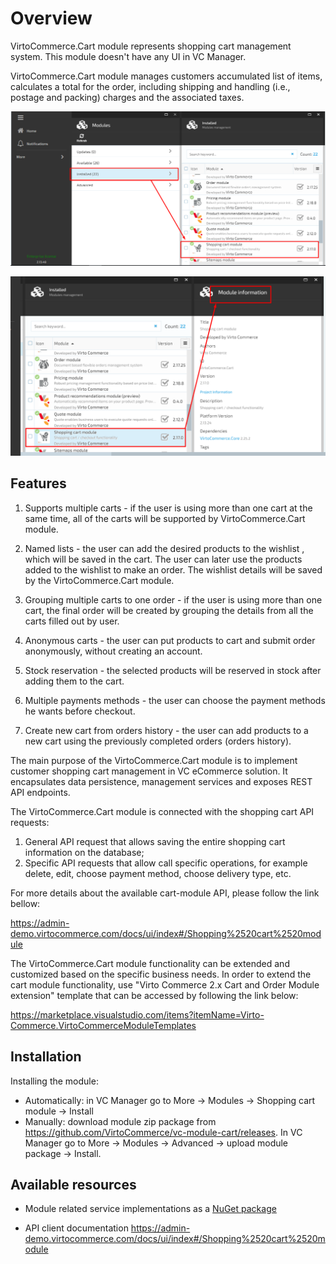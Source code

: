 # Overview

VirtoCommerce.Cart module represents shopping cart management system. This module doesn't have any UI in VC Manager.

VirtoCommerce.Cart module manages customers accumulated list of items, calculates a total for the order, including shipping and handling (i.e., postage and packing) charges and the associated taxes.

![Cart Module](media/screen-cart-module.png)

![Cart Module Info](media/screen-cart-module-info.png)

## Features

1. Supports multiple carts - if the user is using more than one cart at the same time, all of the carts will be supported by VirtoCommerce.Cart module.

1. Named lists - the user can add the desired products to the  wishlist , which will be saved in the cart. The user can later use the products added to the wishlist to make an order. The wishlist details will be saved by the VirtoCommerce.Cart module.
1. Grouping multiple carts to one order - if the user is using more than one cart, the final order will be created by grouping the details from all the carts filled out by user.
1. Anonymous carts - the user can put products to cart and submit order anonymously, without creating an account.
1. Stock reservation - the selected products will be reserved in stock after adding them to the cart.
1. Multiple payments methods - the user can choose the payment methods he wants before checkout.
1. Create new cart from orders history - the user can add products to a new cart using the previously completed orders (orders history).

The main purpose of the VirtoCommerce.Cart module is to implement customer shopping cart management in VC eCommerce solution. It encapsulates data persistence, management services and exposes REST API endpoints.

The VirtoCommerce.Cart module is connected with the shopping cart API requests:

1. General API request that allows saving the entire shopping cart information on the database;
1. Specific API requests that allow call specific operations, for example delete, edit, choose payment method, choose delivery type, etc.

For more details about the available cart-module API, please follow the link bellow:

https://admin-demo.virtocommerce.com/docs/ui/index#/Shopping%2520cart%2520module

The VirtoCommerce.Cart module functionality can be extended and customized based on the specific business needs. In order to extend the cart module functionality, use "Virto Commerce 2.x Cart and Order Module extension" template that can be accessed by following the link below:

https://marketplace.visualstudio.com/items?itemName=Virto-Commerce.VirtoCommerceModuleTemplates

## Installation
Installing the module:
* Automatically: in VC Manager go to More -> Modules -> Shopping cart module -> Install
* Manually: download module zip package from https://github.com/VirtoCommerce/vc-module-cart/releases. In VC Manager go to More -> Modules -> Advanced -> upload module package -> Install.

## Available resources
* Module related service implementations as a <a href="https://www.nuget.org/packages/VirtoCommerce.CartModule.Data" target="_blank">NuGet package</a>

* API client documentation  https://admin-demo.virtocommerce.com/docs/ui/index#/Shopping%2520cart%2520module